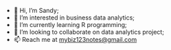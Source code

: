 - 👋 Hi, I’m Sandy;
- 👀 I’m interested in business data analytics;
- 🌱 I’m currently learning R programming;
- 💞️ I’m looking to collaborate on data analytics project;
- 📫 Reach me at mybiz123notes@gmail.com

<!---
mybiz123/mybiz123 is a ✨ special ✨ repository because its `README.md` (this file) appears on your GitHub profile.
You can click the Preview link to take a look at your changes.
--->
